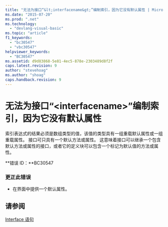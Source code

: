 ```yaml
---
title: "无法为接口“&lt;interfacename&gt;”编制索引，因为它没有默认属性 | Microsoft Docs"
ms.date: "2015-07-20"
ms.prod: ".net"
ms.technology: 
  - "devlang-visual-basic"
ms.topic: "article"
f1_keywords: 
  - "bc30547"
  - "vbc30547"
helpviewer_keywords: 
  - "BC30547"
ms.assetid: d9d83868-5e81-4ec5-878e-2303489d8f2f
caps.latest.revision: 9
author: "stevehoag"
ms.author: "shoag"
caps.handback.revision: 9
---
```

# 无法为接口“&lt;interfacename&gt;”编制索引，因为它没有默认属性
索引表达式的结果必须是数组类型的值，该值的类型具有一组重载默认属性或一组重载属性。 接口可只具有一个默认方法或属性。 这意味着接口可以继承一个包含默认方法或属性的接口，或者它的定义块可以包含一个标记为默认值的方法或属性。  
  
 **错误 ID：**BC30547  
  
### 更正此错误  
  
-   在界面中提供一个默认属性。  
  
## 请参阅  
 [Interface 语句](../../visual-basic/language-reference/statements/interface-statement.md)